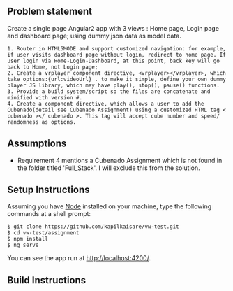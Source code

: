 ## Problem statement

Create a single page Angular2 app with 3 views : Home page, Login page and dashboard page; using dummy json data as model data.

	1. Router in HTML5MODE and support customized navigation: for example, if user visits dashboard page without login, redirect to home page. If user login via Home-Login-Dashboard, at this point, back key will go back to Home, not Login page;
	2. Create a vrplayer component directive, <vrplayer></vrplayer>, which take options:{url:videoUrl} . to make it simple, define your own dummy player JS library, which may have play(), stop(), pause() functions.
	3. Provide a build system/script so the files are concatenate and minified with version #.
	4. Create a component directive, which allows a user to add the Cubenado(detail see Cubenado Assignment) using a customized HTML tag < cubenado ></ cubenado >. This tag will accept cube number and speed/ randomness as options.

## Assumptions

*	Requirement 4 mentions a Cubenado Assignment which is not found in the folder titled 'Full_Stack'. I will exclude this from the solution.

## Setup Instructions

Assuming you have [Node](https://nodejs.org/en/) installed on your machine, type the following commands at a shell prompt:

	$ git clone https://github.com/kapilkaisare/vw-test.git
	$ cd vw-test/assignment
	$ npm install
	$ ng serve

You can see the app run at [http://localhost:4200/]().

## Build Instructions